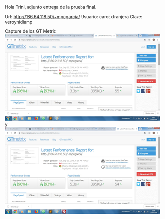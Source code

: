 
Hola Trini, adjunto entrega de la prueba final.


Url: http://186.64.118.50/~mpcgarcia/
Usuario: caroextranjera
Clave: veroynidiamp



Capture de los GT Metrix ![](uno.jpg) y ![](dos.jpg)



